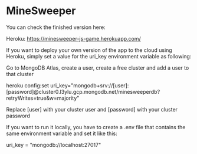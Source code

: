 # MineSweeper

You can check the finished version here:

Heroku: https://minesweeper-js-game.herokuapp.com/

If you want to deploy your own version of the app to the cloud using Heroku, simply set a value for the uri_key environment variable as following:

Go to MongoDB Atlas, create a user, create a free cluster and add a user to that cluster

heroku config:set uri_key="mongodb+srv://[user]:[password]@cluster0.l3ylu.gcp.mongodb.net/minesweeperdb?retryWrites=true&w=majority"

Replace [user] with your cluster user and [password] with your cluster password

If you want to run it locally, you have to create a .env file that contains the same environment variable and set it like this:

uri_key = "mongodb://localhost:27017"
